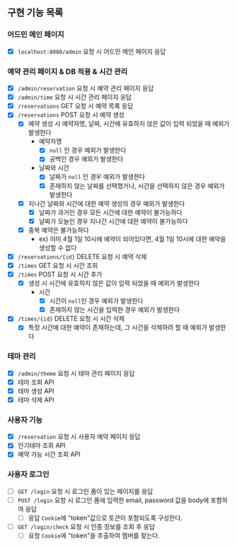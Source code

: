 ## 구현 기능 목록

### 어드민 메인 페이지

- [X] `localhost:8080/admin` 요청 시 어드민 메인 페이지 응답

### 예약 관리 페이지 & DB 적용 & 시간 관리

- [X] `/admin/reservation` 요청 시 예약 관리 페이지 응답
- [X] `/admin/time` 요청 시 시간 관리 페이지 응답
- [X] `/reservations` GET 요청 시 예약 목록 응답
- [X] `/reservations` POST 요청 시 예약 생성
    - [X] 예약 생성 시 예약자명, 날짜, 시간에 유효하지 않은 값이 입력 되었을 때 예외가 발생한다
        - 예약자명
            - [X] `null` 인 경우 예외가 발생한다
            - [X] 공백인 경우 예외가 발생한다
        - 날짜와 시간
            - [X] 날짜가 `null` 인 경우 예외가 발생한다
            - [X] 존재하지 않는 날짜를 선택했거나, 시간을 선택하지 않은 경우 예외가 발생한다
    - [X] 지나간 날짜와 시간에 대한 예약 생성의 경우 예외가 발생한다
        - [X] 날짜가 과거인 경우 모든 시간에 대한 예약이 불가능하다
        - [X] 날짜가 오늘인 경우 지나간 시간에 대한 예약이 불가능하다
    - [X] 중복 예약은 불가능하다
        - ex) 이미 4월 1일 10시에 예약이 되어있다면, 4월 1일 10시에 대한 예약을 생성할 수 없다
- [X] `/reservations/{id}` DELETE 요청 시 예약 삭제
- [X] `/times` GET 요청 시 시간 조회
- [X] `/times` POST 요청 시 시간 추가
    - [X] 생성 시 시간에 유효하지 않은 값이 입력 되었을 때 예외가 발생한다
        - 시간
            - [X] 시간이 `null`인 경우 예외가 발생한다
            - [X] 존재하지 않는 시간을 입력한 경우 예외가 발생한다
- [X] `/times/{id}` DELETE 요청 시 시간 삭제
    - [X] 특정 시간에 대한 예약이 존재하는데, 그 시간을 삭제하려 할 때 예외가 발생한다

### 테마 관리

- [X] `/admin/theme` 요청 시 테마 관리 페이지 응답
- [X] 테마 조회 API
- [X] 테마 생성 API
- [X] 테마 삭제 API

### 사용자 기능

- [X] `/reservation` 요청 시 사용자 예약 페이지 응답
- [X] 인기테마 조회 API
- [X] 예약 가능 시간 조회 API

### 사용자 로그인

- [ ] `GET /login` 요청 시 로그인 폼이 있는 페이지를 응답
- [ ] `POST /login` 요청 시 로그인 폼에 입력한 email, password 값을 body에 포함하여 응답
    - [ ] 응답 `Cookie`에 "token"값으로 토큰이 포함되도록 구성한다.
- [ ] `GET /login/check` 요청 시 인증 정보를 조회 후 응답
    - [ ] 요청 `Cookie`에 "token"을 추출하여 멤버를 찾는다.

